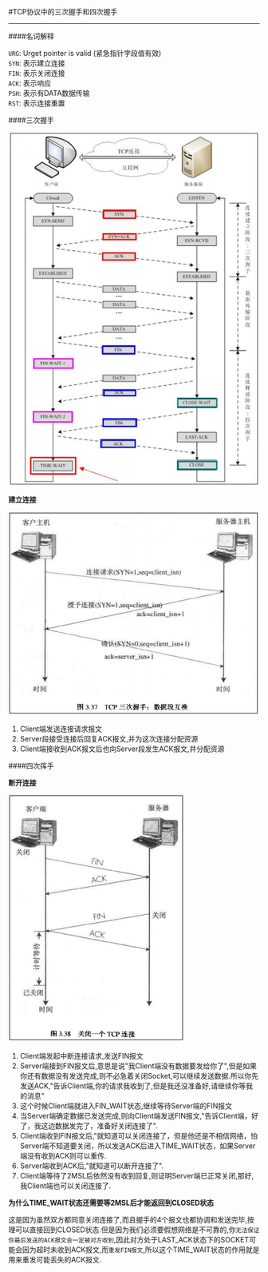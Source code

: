 #TCP协议中的三次握手和四次握手

---


####名词解释

`URG`: Urget pointer is valid (紧急指针字段值有效)  
`SYN`: 表示建立连接  
`FIN`: 表示关闭连接  
`ACK`: 表示响应  
`PSH`: 表示有DATA数据传输  
`RST`: 表示连接重置

####三次握手

![握手](./img/1.gif "握手")

**建立连接**

![建立连接](./img/2.gif "建立连接")

1. Client端发送连接请求报文
2. Server段接受连接后回复ACK报文,并为这次连接分配资源
3. Client端接收到ACK报文后也向Server段发生ACK报文,并分配资源

####四次挥手

**断开连接**

![断开连接](./img/3.gif "断开连接")

1. Client端发起中断连接请求,发送FIN报文
2. Server端接到FIN报文后,意思是说"我Client端没有数据要发给你了",但是如果你还有数据没有发送完成,则不必急着关闭Socket,可以继续发送数据.所以你先发送ACK,"告诉Client端,你的请求我收到了,但是我还没准备好,请继续你等我的消息"
3. 这个时候Client端就进入FIN_WAIT状态,继续等待Server端的FIN报文
4. 当Server端确定数据已发送完成,则向Client端发送FIN报文,"告诉Client端，好了，我这边数据发完了，准备好关闭连接了".
5. Client端收到FIN报文后,"就知道可以关闭连接了，但是他还是不相信网络，怕Server端不知道要关闭，所以发送ACK后进入TIME_WAIT状态，如果Server端没有收到ACK则可以重传.
6. Server端收到ACK后,"就知道可以断开连接了".
7. Client端等待了2MSL后依然没有收到回复,则证明Server端已正常关闭,那好,我Client端也可以关闭连接了.

**为什么TIME_WAIT状态还需要等2MSL后才能返回到CLOSED状态**

这是因为虽然双方都同意关闭连接了,而且握手的4个报文也都协调和发送完毕,按理可以直接回到CLOSED状态.但是因为我们必须要假想网络是不可靠的,你`无法保证你最后发送的ACK报文会一定被对方收到`,因此对方处于LAST_ACK状态下的SOCKET可能会因为超时未收到ACK报文,而`重发FIN报文`,所以这个TIME_WAIT状态的作用就是用来重发可能丢失的ACK报文.